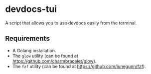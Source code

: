 # devdocs-tui
A script that allows you to use devdocs easily from the terminal.

## Requirements
- A Golang installation.
- The `glow` utility (can be found at https://github.com/charmbracelet/glow).
- The `fzf` utility (can be found at https://github.com/junegunn/fzf).
